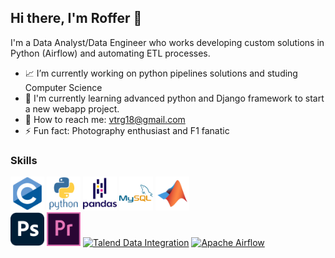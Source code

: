 ## Hi there, I'm Roffer 👋 

I'm a Data Analyst/Data Engineer who works developing custom solutions in Python (Airflow) and automating ETL processes.

<!--
**RofferTorres/RofferTorres** is a ✨ _special_ ✨ repository because its `README.md` (this file) appears on your GitHub profile.

Here are some ideas to get you started:
-->
- 📈 I’m currently working on python pipelines solutions and studing Computer Science
- 🌱 I'm currently learning advanced python and Django framework to start a new webapp project.
- 📧 How to reach me: vtrg18@gmail.com
- ⚡ Fun fact: Photography enthusiast and F1 fanatic
### Skills
[<img alt="C" width="54px" src="https://raw.githubusercontent.com/devicons/devicon/master/icons/c/c-original.svg"/>](https://learn.microsoft.com/en-us/cpp/c-language/?view=msvc-170)  [<img alt="Python" width="54px" src="https://raw.githubusercontent.com/devicons/devicon/master/icons/python/python-original-wordmark.svg"/>](https://www.python.org/)      [<img alt="Pandas" width="54px" src="https://raw.githubusercontent.com/devicons/devicon/master/icons/pandas/pandas-original-wordmark.svg"/>](https://pandas.pydata.org/)  [<img alt="Mysql" width="54px" src="https://raw.githubusercontent.com/devicons/devicon/master/icons/mysql/mysql-original-wordmark.svg"/>](https://www.mysql.com/it/)  [<img alt="Matlab" width="54px" src="https://raw.githubusercontent.com/devicons/devicon/master/icons/matlab/matlab-original.svg"/>](https://it.mathworks.com/products/matlab.html)  
[<img alt="Photoshop" width="54px" src="https://raw.githubusercontent.com/devicons/devicon/master/icons/photoshop/photoshop-plain.svg"/>](https://www.adobe.com/it/products/photoshop/landpb.html?gclid=Cj0KCQiA4aacBhCUARIsAI55maFI5TRpLjOl65AhyjyMhA5RcxSFuHBnzTm-hln8ZfB96F2KTpGIVd8aAng9EALw_wcB&mv=search&mv=search&sdid=LZ32SYVR&ef_id=Cj0KCQiA4aacBhCUARIsAI55maFI5TRpLjOl65AhyjyMhA5RcxSFuHBnzTm-hln8ZfB96F2KTpGIVd8aAng9EALw_wcB:G:s&s_kwcid=AL!3085!3!340641313435!e!!g!!photoshop!1457478956!59242745680)  [<img alt="PremierePro" width="54px" src="https://raw.githubusercontent.com/devicons/devicon/master/icons/premierepro/premierepro-original.svg"/>](https://www.adobe.com/it/products/premiere.html?gclid=Cj0KCQiA4aacBhCUARIsAI55maFuEtcdWhVOgFhoXj5K1x0wL-Fbyzo1O5iMwNu76FWj65IM3rhL0B0aAm3tEALw_wcB&mv=search&mv=search&sdid=LQLZT7BT&ef_id=Cj0KCQiA4aacBhCUARIsAI55maFuEtcdWhVOgFhoXj5K1x0wL-Fbyzo1O5iMwNu76FWj65IM3rhL0B0aAm3tEALw_wcB:G:s&s_kwcid=AL!3085!3!340617944760!e!!g!!premiere%20pro!1457479160!59242756000)  [<img alt="Talend Data Integration" width="54px" src="[https://www.talend.com/images/logo-talend-logomark.png]]"/>](https://www.talend.com/images/logo-talend-logomark.png) [<img alt="Apache Airflow" src="[https://airflow.apache.org/images/feature-image.png]"/>](https://airflow.apache.org/)


